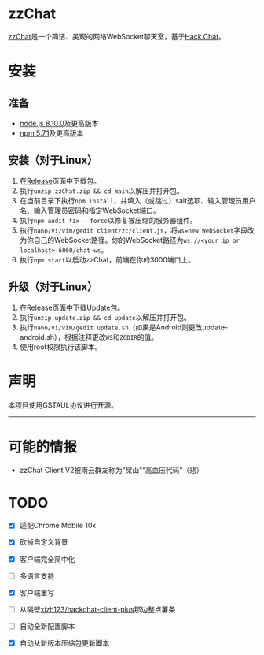 # zzChat

[zzChat](https://zzchat.eu.org)是一个简洁、美观的网络WebSocket聊天室，基于[Hack.Chat](https://github.com/hack-chat/main)。

# 安装

## 准备

- [node.js 8.10.0](https://nodejs.org/en/download/package-manager/)及更高版本
- [npm 5.7.1](https://nodejs.org/en/download/package-manager/)及更高版本

## 安装（对于Linux）

1. 在[Release](https://github.com/zzChumo/zzChat-All/releases/tag/Release)页面中下载包。
2. 执行`unzip zzChat.zip && cd main`以解压并打开包。
3. 在当前目录下执行`npm install`，并填入（或跳过）salt选项、输入管理员用户名、输入管理员密码和指定WebSocket端口。
4. 执行`npm audit fix --force`以修复被压缩的服务器组件。
8. 执行`nano/vi/vim/gedit client/zc/client.js`，将`ws=new WebSocket`字段改为你自己的WebSocket路径。你的WebSocket路径为`ws://<your ip or localhost>:6060/chat-ws`。
9. 执行`npm start`以启动zzChat，前端在你的3000端口上。

## 升级（对于Linux）
1. 在[Release](https://github.com/zzChumo/zzChat-All/releases/tag/Release)页面中下载Update包。
2. 执行`unzip update.zip && cd update`以解压并打开包。
3. 执行`nano/vi/vim/gedit update.sh`（如果是Android则更改update-android.sh），根据注释更改`WS`和`ZCDIR`的值。
4. 使用root权限执行该脚本。

# 声明

本项目使用GSTAUL协议进行开源。

---

# 可能的情报

- zzChat Client V2被雨云群友称为“屎山”“高血压代码”（悲）

# TODO

- [x] 适配Chrome Mobile 10x
- [x] 砍掉自定义背景
- [x] 客户端完全简中化
- [ ] 多语言支持
- [x] 客户端重写
- [ ] 从隔壁[xjzh123/hackchat-client-plus](https://github.com/xjzh123/hackchat-client-plus)那边整点薯条
- [ ] 自动全新配置脚本
- [x] 自动从新版本压缩包更新脚本

